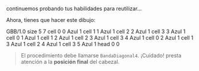 continuemos probando tus habilidades para reutilizar...

Ahora, tienes que hacer este dibujo:

<gs-board>
  GBB/1.0
    size 5 7
    cell 0 0 Azul 1 
    cell 1 1 Azul 1 
    cell 2 2 Azul 1 
    cell 3 3 Azul 1 
    cell 0 1 Azul 1 
    cell 1 2 Azul 1 
    cell 2 3 Azul 1 
    cell 3 4 Azul 1 
    cell 0 2 Azul 1 
    cell 1 3 Azul 1 
    cell 2 4 Azul 1 
    cell 3 5 Azul 1 
    head 0 0
</gs-board>

> El procedimiento debe llamarse `BandaDiagonal4`. ¡Cuidado! presta atención a la **posición final** del cabezal.
